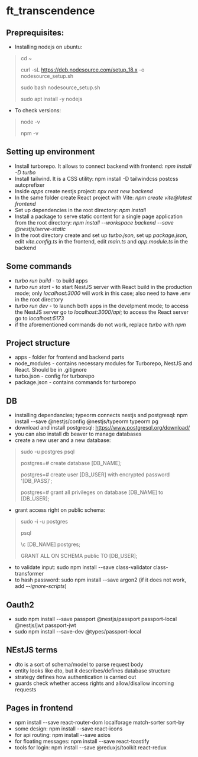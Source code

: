 # ft_transcendence

## Preprequisites:
* Installing nodejs on ubuntu:
>cd ~
>
>curl -sL https://deb.nodesource.com/setup_18.x -o nodesource_setup.sh
>
>sudo bash nodesource_setup.sh
>
>sudo apt install -y nodejs
>
* To check versions:
>node -v
>
>npm -v
>

## Setting up environment
* Install turborepo. It allows to connect backend with frontend: *npm install -D turbo*
* Install tailwind. It is a CSS utility: npm install -D tailwindcss postcss autoprefixer
* Inside *apps* create nestjs project: *npx nest new backend*
* In the same folder create React project with Vite: *npm create vite@latest frontend*
* Set up dependencies in the root directory: *npm install*
* Install a package to serve static content for a single page application from the root directory: *npm install --workspace backend --save @nestjs/serve-static*
* In the root directory create and set up *turbo.json*, set up *package.json*, edit *vite.config.ts* in the frontend, edit *main.ts* and *app.module.ts* in the backend

## Some commands
* *turbo run build* - to build apps
* *turbo run start* - to start NestJS server with React build in the production mode; only *localhost:3000* will work in this case; also need to have .env in the root directory
* *turbo run dev* - to launch both apps in the develpment mode; to access the NestJS server go to *localhost:3000/api*; to access the React server go to *localhost:5173*
* if the aforementioned commands do not work, replace *turbo* with *npm*

## Project structure
* apps - folder for frontend and backend parts
* node_modules - contains necessary modules for Turborepo, NestJS and React. Should be in .gitignore
* turbo.json - config for turborepo
* package.json - contains commands for turborepo


## DB
* installing dependancies; typeorm connects nestjs and postgresql: npm install --save @nestjs/config @nestjs/typeorm typeorm pg
* download and install postgresql: https://www.postgresql.org/download/
* you can also install db beaver to manage databases
* create a new user and a new database:
>sudo -u postgres psql
>
>postgres=# create database [DB_NAME];
>
>postgres=# create user [DB_USER] with encrypted password '[DB_PASS]';
>
>postgres=# grant all privileges on database [DB_NAME] to [DB_USER];
>

* grant access right on public schema:
>sudo -i -u postgres
>
> psql
>
>\c [DB_NAME] postgres;
>
>GRANT ALL ON SCHEMA public TO [DB_USER];
>
* to validate input: sudo npm install --save class-validator class-transformer
* to hash password: sudo npm install --save argon2 (if it does not work, add *--ignore-scripts*)

## Oauth2
* sudo npm install --save passport @nestjs/passport passport-local @nestjs/jwt passport-jwt
* sudo npm install --save-dev @types/passport-local

## NEstJS terms
* dto is  a sort of schema/model to parse request body
* entity looks like dto, but it describes/defines database structure
* strategy defines how authentication is carried out
* guards check whether access rights and allow/disallow incoming requests

## Pages in frontend
* npm install --save react-router-dom localforage match-sorter sort-by
* some design: npm install --save react-icons
* for api routing: npm install --save axios
* for floating messages: npm install --save react-toastify
* tools for login: npm install --save @reduxjs/toolkit react-redux
